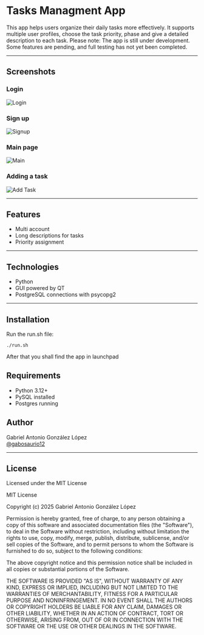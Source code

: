 # Tasks Managment App

This app helps users organize their daily tasks more effectively. It supports multiple user profiles, choose the task priority, phase and give a detailed description to each task.
Please note: The app is still under development. Some features are pending, and full testing has not yet been completed.

---

## Screenshots

### Login
![Login](Screenshots/Login.png)

### Sign up
![Signup](Screenshots/signup.png)

### Main page
![Main](Screenshots/main.png)

### Adding a task
![Add Task](Screenshots/task.png)

---

## Features

- Multi account
- Long descriptions for tasks
- Priority assignment

---

## Technologies

- Python
- GUI powered by QT
- PostgreSQL connections with psycopg2

---

## Installation

Run the run.sh file:

```
./run.sh
```
After that you shall find the app in launchpad

## Requirements
- Python 3.12+
- PySQL installed
- Postgres running

## Author

Gabriel Antonio González López  
[@gabosaurio12](https://github.com/gabosaurio12)

---

## License

Licensed under the MIT License

MIT License

Copyright (c) 2025 Gabriel Antonio González López

Permission is hereby granted, free of charge, to any person obtaining a copy
of this software and associated documentation files (the "Software"), to deal
in the Software without restriction, including without limitation the rights
to use, copy, modify, merge, publish, distribute, sublicense, and/or sell
copies of the Software, and to permit persons to whom the Software is
furnished to do so, subject to the following conditions:

The above copyright notice and this permission notice shall be included in all
copies or substantial portions of the Software.

THE SOFTWARE IS PROVIDED "AS IS", WITHOUT WARRANTY OF ANY KIND, EXPRESS OR
IMPLIED, INCLUDING BUT NOT LIMITED TO THE WARRANTIES OF MERCHANTABILITY,
FITNESS FOR A PARTICULAR PURPOSE AND NONINFRINGEMENT. IN NO EVENT SHALL THE
AUTHORS OR COPYRIGHT HOLDERS BE LIABLE FOR ANY CLAIM, DAMAGES OR OTHER
LIABILITY, WHETHER IN AN ACTION OF CONTRACT, TORT OR OTHERWISE, ARISING FROM,
OUT OF OR IN CONNECTION WITH THE SOFTWARE OR THE USE OR OTHER DEALINGS IN THE
SOFTWARE.
